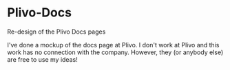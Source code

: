 Plivo-Docs
==========

Re-design of the Plivo Docs pages

I've done a mockup of the docs page at Plivo. I don't work at Plivo and this work has no connection with the company.
However, they (or anybody else) are free to use my ideas!
